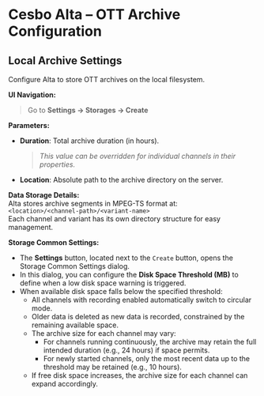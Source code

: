 # Cesbo Alta – OTT Archive Configuration

## Local Archive Settings

Configure Alta to store OTT archives on the local filesystem.

**UI Navigation:**  
> Go to **Settings → Storages → Create**

**Parameters:**

- **Duration**: Total archive duration (in hours).  
    > *This value can be overridden for individual channels in their properties.*
- **Location**: Absolute path to the archive directory on the server.

**Data Storage Details:**  
Alta stores archive segments in MPEG-TS format at:  
`<location>/<channel-path>/<variant-name>`  
Each channel and variant has its own directory structure for easy management.

**Storage Common Settings:**
- The **Settings** button, located next to the `Create` button, opens the Storage Common Settings dialog.
- In this dialog, you can configure the **Disk Space Threshold (MB)** to define when a low disk space warning is triggered.
- When available disk space falls below the specified threshold:
  - All channels with recording enabled automatically switch to circular mode.
  - Older data is deleted as new data is recorded, constrained by the remaining available space.
  - The archive size for each channel may vary:
    - For channels running continuously, the archive may retain the full intended duration (e.g., 24 hours) if space permits.
    - For newly started channels, only the most recent data up to the threshold may be retained (e.g., 10 hours).
  - If free disk space increases, the archive size for each channel can expand accordingly.
